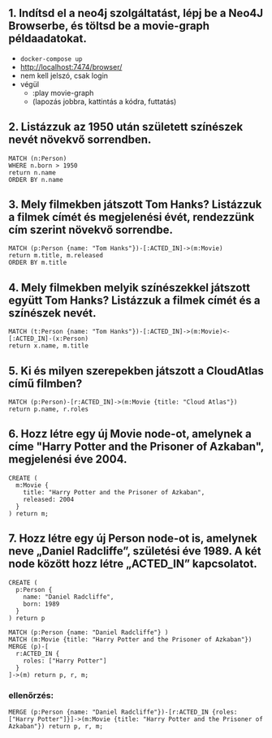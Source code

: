 ## 1. Indítsd el a neo4j szolgáltatást, lépj be a Neo4J Browserbe, és töltsd be a movie-graph példaadatokat.
- `docker-compose up`
- [http://localhost:7474/browser/](http://localhost:7474/browser/)
- nem kell jelszó, csak login
- végül
  - :play movie-graph
  - (lapozás jobbra, kattintás a kódra, futtatás)

## 2. Listázzuk az 1950 után született színészek nevét növekvő sorrendben.
```
MATCH (n:Person)
WHERE n.born > 1950
return n.name
ORDER BY n.name
```

## 3. Mely filmekben játszott Tom Hanks? Listázzuk a filmek címét és megjelenési évét, rendezzünk cím szerint növekvő sorrendbe.
```
MATCH (p:Person {name: "Tom Hanks"})-[:ACTED_IN]->(m:Movie) 
return m.title, m.released
ORDER BY m.title
```

## 4. Mely filmekben melyik színészekkel játszott együtt Tom Hanks? Listázzuk a filmek címét és a színészek nevét.
```
MATCH (t:Person {name: "Tom Hanks"})-[:ACTED_IN]->(m:Movie)<-[:ACTED_IN]-(x:Person) 
return x.name, m.title
```
 
## 5. Ki és milyen szerepekben játszott a CloudAtlas című filmben?
```
MATCH (p:Person)-[r:ACTED_IN]->(m:Movie {title: "Cloud Atlas"})
return p.name, r.roles
``` 

## 6. Hozz létre egy új Movie node-ot, amelynek a címe "Harry Potter and the Prisoner of Azkaban", megjelenési éve 2004.
```
CREATE (
  m:Movie {
    title: "Harry Potter and the Prisoner of Azkaban",
    released: 2004
  }
) return m;
```
 
## 7. Hozz létre egy új Person node-ot is, amelynek neve „Daniel Radcliffe”, születési éve 1989. A két node között hozz létre „ACTED_IN” kapcsolatot.
```
CREATE (
  p:Person {
    name: "Daniel Radcliffe",
    born: 1989
  }
) return p
```

```
MATCH (p:Person {name: "Daniel Radcliffe"} )
MATCH (m:Movie {title: "Harry Potter and the Prisoner of Azkaban"})
MERGE (p)-[
  r:ACTED_IN {
    roles: ["Harry Potter"]
  }
]->(m) return p, r, m;
```

### ellenőrzés:
```
MERGE (p:Person {name: "Daniel Radcliffe"})-[r:ACTED_IN {roles: ["Harry Potter"]}]->(m:Movie {title: "Harry Potter and the Prisoner of Azkaban"}) return p, r, m;
```